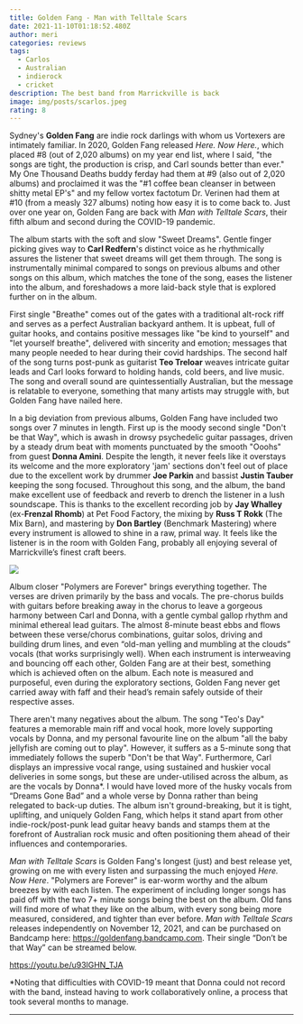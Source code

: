 ```yaml
---
title: Golden Fang - Man with Telltale Scars
date: 2021-11-10T01:18:52.480Z
author: meri
categories: reviews
tags:
  - Carlos
  - Australian
  - indierock
  - cricket
description: The best band from Marrickville is back
image: img/posts/scarlos.jpeg
rating: 8
---
```

Sydney's **Golden Fang** are indie rock darlings with whom us Vortexers are intimately familiar. In 2020, Golden Fang released *Here. Now Here.*, which placed #8 (out of 2,020 albums) on my year end list, where I said, "the songs are tight, the production is crisp, and Carl sounds better than ever." My One Thousand Deaths buddy ferday had them at #9 (also out of 2,020 albums) and proclaimed it was the "#1 coffee bean cleanser in between shitty metal EP's" and my fellow vortex factotum Dr. Verinen had them at #10 (from a measly 327 albums) noting how easy it is to come back to. Just over one year on, Golden Fang are back with *Man with Telltale Scars*, their fifth album and second during the COVID-19 pandemic.

The album starts with the soft and slow "Sweet Dreams". Gentle finger picking gives way to **Carl Redfern**'s distinct voice as he rhythmically assures the listener that sweet dreams will get them through. The song is instrumentally minimal compared to songs on previous albums and other songs on this album, which matches the tone of the song, eases the listener into the album, and foreshadows a more laid-back style that is explored further on in the album.

First single "Breathe" comes out of the gates with a traditional alt-rock riff and serves as a perfect Australian backyard anthem. It is upbeat, full of guitar hooks, and contains positive messages like "be kind to yourself" and "let yourself breathe", delivered with sincerity and emotion; messages that many people needed to hear during their covid hardships. The second half of the song turns post-punk as guitarist **Teo Treloar** weaves intricate guitar leads and Carl looks forward to holding hands, cold beers, and live music. The song and overall sound are quintessentially Australian, but the message is relatable to everyone, something that many artists may struggle with, but Golden Fang have nailed here.

In a big deviation from previous albums, Golden Fang have included two songs over 7 minutes in length. First up is the moody second single "Don't be that Way", which is awash in drowsy psychedelic guitar passages, driven by a steady drum beat with moments punctuated by the smooth "Ooohs" from guest **Donna Amini**. Despite the length, it never feels like it overstays its welcome and the more exploratory 'jam' sections don't feel out of place due to the excellent work by drummer **Joe Parkin** and bassist **Justin Tauber** keeping the song focused. Throughout this song, and the album, the band make excellent use of feedback and reverb to drench the listener in a lush soundscape. This is thanks to the excellent recording job by **Jay Whalley** (ex-**Frenzal Rhomb**) at Pet Food Factory, the mixing by **Russ T Rokk** (The Mix Barn), and mastering by **Don Bartley** (Benchmark Mastering) where every instrument is allowed to shine in a raw, primal way. It feels like the listener is in the room with Golden Fang, probably all enjoying several of Marrickville’s finest craft beers.

![](img/posts/bald.png)

Album closer "Polymers are Forever" brings everything together. The verses are driven primarily by the bass and vocals. The pre-chorus builds with guitars before breaking away in the chorus to leave a gorgeous harmony between Carl and Donna, with a gentle cymbal gallop rhythm and minimal ethereal lead guitars. The almost 8-minute beast ebbs and flows between these verse/chorus combinations, guitar solos, driving and building drum lines, and even “old-man yelling and mumbling at the clouds” vocals (that works surprisingly well). When each instrument is interweaving and bouncing off each other, Golden Fang are at their best, something which is achieved often on the album. Each note is measured and purposeful, even during the exploratory sections, Golden Fang never get carried away with faff and their head’s remain safely outside of their respective asses.

There aren't many negatives about the album. The song "Teo's Day" features a memorable main riff and vocal hook, more lovely supporting vocals by Donna, and my personal favourite line on the album "all the baby jellyfish are coming out to play". However, it suffers as a 5-minute song that immediately follows the superb "Don't be that Way". Furthermore, Carl displays an impressive vocal range, using sustained and huskier vocal deliveries in some songs, but these are under-utilised across the album, as are the vocals by Donna*. I would have loved more of the husky vocals from “Dreams Gone Bad” and a whole verse by Donna rather than being relegated to back-up duties[](#_ftn1). The album isn't ground-breaking, but it is tight, uplifting, and uniquely Golden Fang, which helps it stand apart from other indie-rock/post-punk lead guitar heavy bands and stamps them at the forefront of Australian rock music and often positioning them ahead of their influences and contemporaries.

*Man with Telltale Scars* is Golden Fang's longest (just) and best release yet, growing on me with every listen and surpassing the much enjoyed *Here. Now Here*. "Polymers are Forever" is ear-worm worthy and the album breezes by with each listen. The experiment of including longer songs has paid off with the two 7+ minute songs being the best on the album. Old fans will find more of what they like on the album, with every song being more measured, considered, and tighter than ever before. *Man with Telltale Scars* releases independently on November 12, 2021, and can be purchased on Bandcamp here: <https://goldenfang.bandcamp.com>. Their single “Don’t be that Way” can be streamed below.

<https://youtu.be/u93lGHN_TJA>

\*Noting that difficulties with COVID-19 meant that Donna could not record with the band, instead having to work collaboratively online, a process that took several months to manage.

- - -